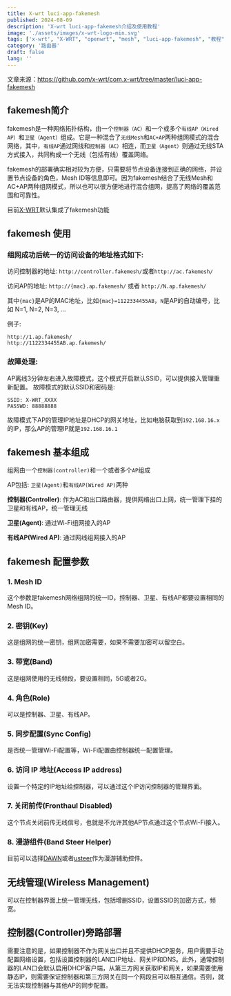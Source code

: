 ```yaml
---
title: X-wrt luci-app-fakemesh
published: 2024-08-09
description: 'X-wrt luci-app-fakemesh介绍及使用教程'
image: './assets/images/x-wrt-logo-min.svg'
tags: ['x-wrt', "X-WRT", "openwrt", "mesh", "luci-app-fakemesh", "教程", "技术分享", "网络", "路由器"]
category: '路由器'
draft: false 
lang: ''
---
```


文章来源：https://github.com/x-wrt/com.x-wrt/tree/master/luci-app-fakemesh

## fakemesh简介

fakemesh是一种网络拓扑结构，由一个`控制器（AC）`和一个或多个`有线AP（Wired AP）`和`卫星（Agent）`组成。它是一种混合了`无线Mesh`和`AC+AP`两种组网模式的混合网络，其中，`有线AP`通过网线和`控制器（AC）`相连，而`卫星（Agent）`则通过无线STA方式接入，共同构成一个无线（包括有线）覆盖网络。

fakemesh的部署确实相对较为方便，只需要将节点设备连接到正确的网络，并设置节点设备的角色，Mesh ID等信息即可。因为fakemesh结合了无线Mesh和AC+AP两种组网模式，所以也可以很方便地进行混合组网，提高了网络的覆盖范围和可靠性。

目前[X-WRT](https://github.com/x-wrt/x-wrt)默认集成了fakemesh功能

## fakemesh 使用

### 组网成功后统一的访问设备的地址格式如下:

访问控制器的地址: `http://controller.fakemesh/`或者`http://ac.fakemesh/`

访问AP的地址: `http://{mac}.ap.fakemesh/` 或者 `http://N.ap.fakemesh/`

其中`{mac}`是AP的MAC地址，比如`{mac}=1122334455AB`，`N`是AP的自动编号，比如 N=1, N=2, N=3, ...

例子:
```
http://1.ap.fakemesh/
http://1122334455AB.ap.fakemesh/
```

### 故障处理:

AP离线3分钟左右进入故障模式，这个模式开启默认SSID，可以提供接入管理重新配置。
故障模式的默认SSID和密码是:
```
SSID: X-WRT_XXXX
PASSWD: 88888888
```

故障模式下AP的管理IP地址是DHCP的网关地址，比如电脑获取到`192.168.16.x`的IP，那么AP的管理IP就是`192.168.16.1`

## fakemesh 基本组成

组网由一个`控制器(controller)`和一个或者多个`AP`组成

AP包括: `卫星(Agent)`和`有线AP(Wired AP)`两种

**控制器(Controller)**:  作为AC和出口路由器，提供网络出口上网，统一管理下挂的卫星和有线AP，统一管理无线

**卫星(Agent)**:  通过Wi-Fi组网接入的AP

**有线AP(Wired AP)**:  通过网线组网接入的AP

## fakemesh 配置参数

### 1. Mesh ID

   这个参数是fakemesh网络组网的统一ID，控制器、卫星、有线AP都要设置相同的Mesh ID。

### 2. 密钥(Key)

   这是组网的统一密钥，组网加密需要，如果不需要加密可以留空白。

### 3. 带宽(Band)

   这是组网使用的无线频段，要设置相同，5G或者2G。

### 4. 角色(Role)

   可以是控制器、卫星、有线AP。

### 5. 同步配置(Sync Config)

   是否统一管理Wi-Fi配置等，Wi-Fi配置由控制器统一配置管理。

### 6. 访问 IP 地址(Access IP address)

   设置一个特定的IP地址给控制器，可以通过这个IP访问控制器的管理界面。

### 7. 关闭前传(Fronthaul Disabled)
   这个节点关闭前传无线信号，也就是不允许其他AP节点通过这个节点Wi-Fi接入。

### 8. 漫游组件(Band Steer Helper)
   目前可以选择[DAWN](https://github.com/fakemesh/dawn)或者[usteer](https://github.com/fakemesh/usteer)作为漫游辅助控件。

## 无线管理(Wireless Management)

   可以在控制器界面上统一管理无线，包括增删SSID，设置SSID的加密方式，频宽。

## 控制器(Controller)旁路部署

   需要注意的是，如果控制器不作为网关出口并且不提供DHCP服务，用户需要手动配置网络设置，包括设置控制器的LAN口IP地址、网关IP和DNS。此外，通常控制器的LAN口会默认启用DHCP客户端，从第三方网关获取IP和网关，如果需要使用静态IP，则需要保证控制器和第三方网关在同一个网段且可以相互通信。否则，就无法实现控制器与其他AP的同步配置。
